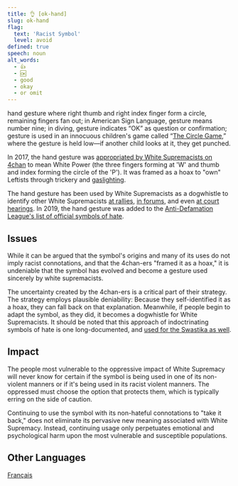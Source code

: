 ```yaml
---
title: 👌 [ok-hand]
slug: ok-hand
flag:
  text: 'Racist Symbol'
  level: avoid
defined: true
speech: noun
alt_words:
  - 👍
  - 🆗
  - good
  - okay
  - or omit
---
```


hand gesture where right thumb and right index finger form a circle, remaining fingers fan out; in American Sign Language, gesture means number nine; in diving, gesture indicates “OK” as question or confirmation; gesture is used in an innocuous children's game called “[The Circle Game](https://www.vice.com/en_uk/article/wj8e74/searching-for-the-man-behind-the-circle-game),” where the gesture is held low—if another child looks at it, they get punched.

In 2017, the hand gesture was [appropriated by White Supremacists on 4chan](https://knowyourmeme.com/memes/ok-symbol-%F0%9F%91%8C) to mean White Power (the three fingers forming at 'W' and thumb and index forming the circle of the 'P'). It was framed as a hoax to "own" Leftists through trickery and [gaslighting](/definitions/gaslighting).

The hand gesture has been used by White Supremacists as a dogwhistle to identify other White Supremacists [at rallies](https://mashable.com/article/milo-yiannopoulos-banned-from-furry-convention/), [in forums](https://www.splcenter.org/hatewatch/2018/09/18/ok-sign-white-power-symbol-or-just-right-wing-troll), and even [at court hearings](https://nypost.com/2019/03/15/suspected-new-zealand-shooter-appears-in-court/). In 2019, the hand gesture was added to the [Anti-Defamation League's list of official symbols of hate](https://www.adl.org/news/press-releases/ok-and-other-alt-right-memes-and-slogans-added-to-adls-hate-symbols-database).

## Issues

While it can be argued that the symbol's origins and many of its uses do not imply racist connotations, and that the 4chan-ers "framed it as a hoax," it is undeniable that the symbol has evolved and become a gesture used sincerely by white supremacists.

The uncertainty created by the 4chan-ers is a critical part of their strategy. The strategy employs plausible deniability: Because they self-identified it as a hoax, they can fall back on that explanation. Meanwhile, if people begin to adapt the symbol, as they did, it becomes a dogwhistle for White Supremacists. It should be noted that this approach of indoctrinating symbols of hate is one long-documented, and [used for the Swastika as well](https://theconversation.com/how-nazis-twisted-the-swastika-into-a-symbol-of-hate-83020).

## Impact

The people most vulnerable to the oppressive impact of White Supremacy will never know for certain if the symbol is being used in one of its non-violent manners or if it's being used in its racist violent manners. The oppressed must choose the option that protects them, which is typically erring on the side of caution.

Continuing to use the symbol with its non-hateful connotations to "take it back," does not eliminate its pervasive new meaning associated with White Supremacy. Instead, continuing usage only perpetuates emotional and psychological harm upon the most vulnerable and susceptible populations.

## Other Languages

[Français](/definitions/fr_FR/signe-ok)
